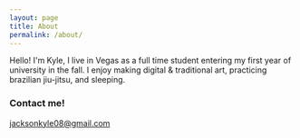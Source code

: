 ```yaml
---
layout: page
title: About
permalink: /about/
---
```


Hello! I'm Kyle, I live in Vegas as a full time student entering my first year of university in the fall. I enjoy making digital & traditional art, practicing brazilian jiu-jitsu, and sleeping.

### Contact me!

[jacksonkyle08@gmail.com](mailto:jacksonkyle08@gmail.com)
